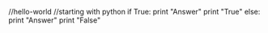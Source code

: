 //hello-world
//starting with python
if True:
print "Answer"
print "True"
else:
print "Answer"
print "False"
